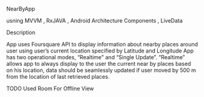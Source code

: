 NearByApp

usning MVVM , RxJAVA , Android Architecture Components , LiveData

Description

App uses Foursquare API to display information about nearby places
around user using user’s current location specified by Latitude and
Longitude 
App has two operational modes, “Realtime" and “Single Update”.
“Realtime” allows app to always display to the user the current near by
places based on his location, data should be seamlessly updated if user
moved by 500 m from the location of last retrieved places.

TODO 
Used Room For Offline View
